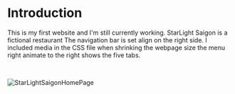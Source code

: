 <h1>Introduction</h1>

<p>This is my first website and I'm still currently working. StarLight Saigon is a fictional restaurant
The navigation bar is set align on the right side. I included media in the CSS file when shrinking the webpage size the menu right animate to the right
  shows the five tabs. 
</p>

<br>

![StarLightSaigonHomePage](https://github.com/user-attachments/assets/10d47799-d462-4407-8d2f-6f6bbf2fc568)
